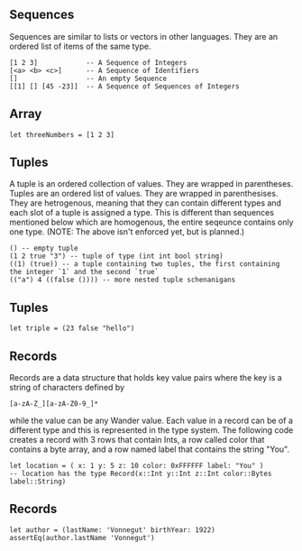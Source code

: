 ## Sequences

Sequences are similar to lists or vectors in other languages.
They are an ordered list of items of the same type.

```wander
[1 2 3]            -- A Sequence of Integers
[<a> <b> <c>]      -- A Sequence of Identifiers
[]                 -- An empty Sequence
[[1] [] [45 -23]]  -- A Sequence of Sequences of Integers
```

## Array

```wander
let threeNumbers = [1 2 3]
```
## Tuples

A tuple is an ordered collection of values.
They are wrapped in parentheses.
Tuples are an ordered list of values.
They are wrapped in parenthesises.
They are hetrogenous, meaning that they can contain different types and each slot of a tuple is assigned a type.
This is different than sequences mentioned below which are homogenous, the entire seqeunce contains only one type.
(NOTE: The above isn't enforced yet, but is planned.)

```wander
() -- empty tuple
(1 2 true "3") -- tuple of type (int int bool string)
((1) (true)) -- a tuple containing two tuples, the first containing the integer `1` and the second `true`
(("a") 4 ((false ()))) -- more nested tuple schenanigans
```

## Tuples

```wander
let triple = (23 false "hello")
```
## Records

Records are a data structure that holds key value pairs where the key is a string of characters defined by 

```regex
[a-zA-Z_][a-zA-Z0-9_]*
```

while the value can be any Wander value.
Each value in a record can be of a different type and this is represented in the type system.
The following code creates a record with 3 rows that contain Ints, a row called color that contains a byte array,
and a row named label that contains the string "You".

```wander
let location = ( x: 1 y: 5 z: 10 color: 0xFFFFFF label: "You" )
-- location has the type Record(x::Int y::Int z::Int color::Bytes label::String)
```

## Records

```wander
let author = (lastName: 'Vonnegut' birthYear: 1922)
assertEq(author.lastName 'Vonnegut')
```

